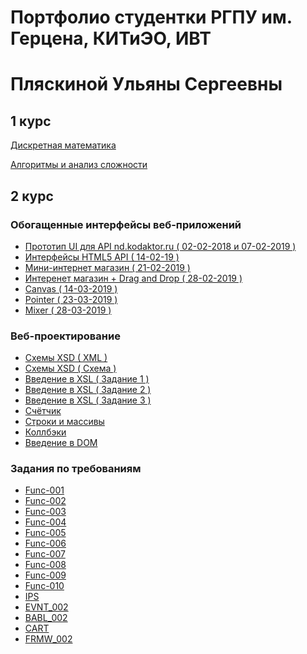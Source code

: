 # Портфолио студентки РГПУ им. Герцена, КИТиЭО, ИВТ
# Пляскиной Ульяны Сергеевны

## 1 курс

<a href="https://github.com/Akwatore/DiskrMat">Дискретная математика</a>

<a href="https://github.com/Akwatore/AlgoritmAnaliz">Алгоритмы и анализ сложности</a>

## 2 курс

### Обогащенные интерфейсы веб-приложений
- <a href="https://kodaktor.ru/d7477f8">Прототип UI для API nd.kodaktor.ru ( 02-02-2018 и 07-02-2019 )</a>
- <a href="https://kodaktor.ru/9e71171">Интерфейсы HTML5 API ( 14-02-19 )</a>
- <a href="https://kodaktor.ru/397a9b8">Мини-интернет магазин ( 21-02-2019 )</a>
- <a href="https://kodaktor.ru/02a8177">Интеренет магазин + Drag and Drop ( 28-02-2019 )</a>
- <a href="https://kodaktor.ru/3a4c999">Canvas ( 14-03-2019 )</a>
- <a href="https://kodaktor.ru/51f4066">Pointer ( 23-03-2019 )</a>
- <a href="https://kodaktor.ru/e19fc3c">Mixer ( 28-03-2019 )</a>

### Веб-проектирование

- <a href="https://kodaktor.ru/8132ae4">Схемы XSD ( XML )</a>
- <a href="https://kodaktor.ru/7b914a5">Схемы XSD ( Схема )</a>
- <a href="https://kodaktor.ru/40f1a2c">Введение в XSL ( Задание 1 )</a>
- <a href="https://kodaktor.ru/debd90e">Введение в XSL ( Задание 2 )</a>
- <a href="https://kodaktor.ru/fa5efad">Введение в XSL ( Задание 3 )</a>
- <a href="https://kodaktor.ru/5f1551a">Счётчик</a>
- <a href="https://kodaktor.ru/356b696">Строки и массивы</a>
- <a href="https://kodaktor.ru/65a1322">Коллбэки</a>
- <a href="https://kodaktor.ru/adb60bb">Введение в DOM</a>

### Задания по требованиям
- <a href="https://kodaktor.ru/f8a94e9">Func-001</a>
- <a href="https://kodaktor.ru/dced62d">Func-002</a>
- <a href="https://kodaktor.ru/0add7dd">Func-003</a>
- <a href="https://kodaktor.ru/62d02d3">Func-004</a>
- <a href="https://kodaktor.ru/adb60bb">Func-005</a>
- <a href="https://kodaktor.ru/adb60bb">Func-006</a>
- <a href="https://kodaktor.ru/adb60bb">Func-007</a>
- <a href="https://kodaktor.ru/adb60bb">Func-008</a>
- <a href="https://kodaktor.ru/adb60bb">Func-009</a>
- <a href="https://kodaktor.ru/adb60bb">Func-010</a>
- <a href="https://kodaktor.ru/adb60bb">IPS</a>
- <a href="https://kodaktor.ru/adb60bb">EVNT_002</a>
- <a href="https://kodaktor.ru/adb60bb">BABL_002</a>
- <a href="https://kodaktor.ru/adb60bb">CART</a>
- <a href="https://kodaktor.ru/adb60bb">FRMW_002</a>
